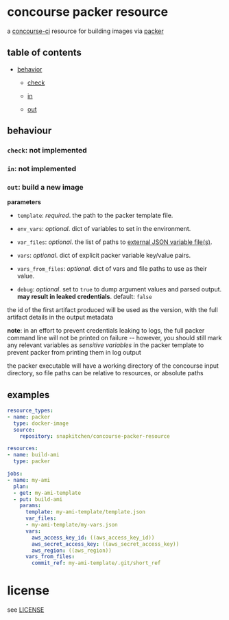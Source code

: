 # concourse packer resource

a [concourse-ci](https://concourse-ci.org) resource for building images via [packer](https://www.packer.io/docs/builders/amazon.html)

## table of contents

- [behavior](#behavior)

	- [check](#check-not-implemented)

	- [in](#in-not-implemented)

	- [out](#out-build-a-new-image)

## behaviour

### `check`: not implemented

### `in`: not implemented

### `out`: build a new image

**parameters**

- `template`: _required_. the path to the packer template file.

- `env_vars`: _optional_. dict of variables to set in the environment.

- `var_files`: _optional_. the list of paths to [external JSON variable file(s)](https://www.packer.io/docs/templates/user-variables.html).

- `vars`: _optional_. dict of explicit packer variable key/value pairs.

- `vars_from_files`: _optional_. dict of vars and file paths to use as their value.

- `debug`: _optional_. set to `true` to dump argument values and parsed output. **may result in leaked credentials**. default: `false`

the id of the first artifact produced will be used as the version, with the full artifact details in the output metadata

**note**: in an effort to prevent credentials leaking to logs, the full packer command line will not be printed on failure -- however, you should still mark any relevant variables as _sensitive variables_ in the packer template to prevent packer from printing them in log output

the packer executable will have a working directory of the concourse input directory, so file paths can be relative to resources, or absolute paths

## examples

```yaml
resource_types:
- name: packer
  type: docker-image
  source:
    repository: snapkitchen/concourse-packer-resource

resources:
- name: build-ami
  type: packer

jobs:
- name: my-ami
  plan:
  - get: my-ami-template
  - put: build-ami
    params:
      template: my-ami-template/template.json
      var_files:
      - my-ami-template/my-vars.json
      vars:
        aws_access_key_id: ((aws_access_key_id))
        aws_secret_access_key: ((aws_secret_access_key))
        aws_region: ((aws_region))
      vars_from_files:
        commit_ref: my-ami-template/.git/short_ref
```

# license

see [LICENSE](LICENSE)
